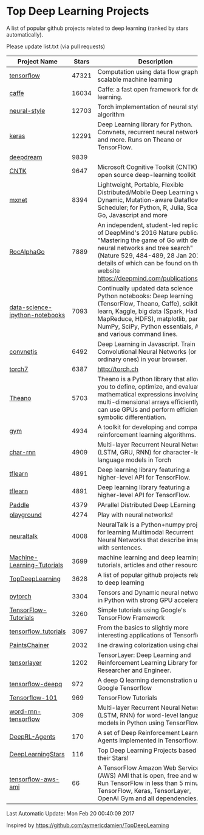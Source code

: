 # Top Deep Learning Projects
A list of popular github projects related to deep learning (ranked by stars automatically).

Please update list.txt (via pull requests)

| Project Name| Stars | Description 
| ------- | ------ | ------  
| [tensorflow](https://github.com/tensorflow/tensorflow) | 47321 | Computation using data flow graphs for scalable machine learning |  
| [caffe](https://github.com/BVLC/caffe) | 16034 | Caffe: a fast open framework for deep learning. |  
| [neural-style](https://github.com/jcjohnson/neural-style) | 12703 | Torch implementation of neural style algorithm |  
| [keras](https://github.com/fchollet/keras) | 12291 | Deep Learning library for Python. Convnets, recurrent neural networks, and more. Runs on Theano or TensorFlow. |  
| [deepdream](https://github.com/google/deepdream) | 9839 |  |  
| [CNTK](https://github.com/Microsoft/CNTK) | 9647 | Microsoft Cognitive Toolkit (CNTK), an open source deep-learning toolkit |  
| [mxnet](https://github.com/dmlc/mxnet) | 8394 | Lightweight, Portable, Flexible Distributed/Mobile Deep Learning with Dynamic, Mutation-aware Dataflow Dep Scheduler; for Python, R, Julia, Scala, Go, Javascript and more |  
| [RocAlphaGo](https://github.com/Rochester-NRT/RocAlphaGo) | 7889 | An independent, student-led replication of DeepMind's 2016 Nature publication, "Mastering the game of Go with deep neural networks and tree search" (Nature 529, 484-489, 28 Jan 2016), details of which can be found on their website https://deepmind.com/publications.html. |  
| [data-science-ipython-notebooks](https://github.com/donnemartin/data-science-ipython-notebooks) | 7093 | Continually updated data science Python notebooks: Deep learning (TensorFlow, Theano, Caffe), scikit-learn, Kaggle, big data (Spark, Hadoop MapReduce, HDFS), matplotlib, pandas, NumPy, SciPy, Python essentials, AWS, and various command lines. |  
| [convnetjs](https://github.com/karpathy/convnetjs) | 6492 | Deep Learning in Javascript. Train Convolutional Neural Networks (or ordinary ones) in your browser. |  
| [torch7](https://github.com/torch/torch7) | 6387 | http://torch.ch |  
| [Theano](https://github.com/Theano/Theano) | 5703 | Theano is a Python library that allows you to define, optimize, and evaluate mathematical expressions involving multi-dimensional arrays efficiently. It can use GPUs and perform efficient symbolic differentiation. |  
| [gym](https://github.com/openai/gym) | 4934 | A toolkit for developing and comparing reinforcement learning algorithms. |  
| [char-rnn](https://github.com/karpathy/char-rnn) | 4909 | Multi-layer Recurrent Neural Networks (LSTM, GRU, RNN) for character-level language models in Torch |  
| [tflearn](https://github.com/tflearn/tflearn) | 4891 | Deep learning library featuring a higher-level API for TensorFlow. |  
| [tflearn](https://github.com/tflearn/tflearn) | 4891 | Deep learning library featuring a higher-level API for TensorFlow. |  
| [Paddle](https://github.com/PaddlePaddle/Paddle) | 4379 | PArallel Distributed Deep LEarning |  
| [playground](https://github.com/tensorflow/playground) | 4274 | Play with neural networks! |  
| [neuraltalk](https://github.com/karpathy/neuraltalk) | 4008 | NeuralTalk is a Python+numpy project for learning Multimodal Recurrent Neural Networks that describe images with sentences. |  
| [Machine-Learning-Tutorials](https://github.com/ujjwalkarn/Machine-Learning-Tutorials) | 3699 | machine learning and deep learning tutorials, articles and other resources  |  
| [TopDeepLearning](https://github.com/aymericdamien/TopDeepLearning) | 3628 | A list of popular github projects related to deep learning |  
| [pytorch](https://github.com/pytorch/pytorch) | 3304 | Tensors and Dynamic neural networks in Python  with strong GPU acceleration |  
| [TensorFlow-Tutorials](https://github.com/nlintz/TensorFlow-Tutorials) | 3260 | Simple tutorials using Google's TensorFlow Framework |  
| [tensorflow_tutorials](https://github.com/pkmital/tensorflow_tutorials) | 3097 | From the basics to slightly more interesting applications of Tensorflow |  
| [PaintsChainer](https://github.com/pfnet/PaintsChainer) | 2032 | line drawing colorization using chainer |  
| [tensorlayer](https://github.com/zsdonghao/tensorlayer) | 1202 | TensorLayer: Deep Learning and Reinforcement Learning Library for Researcher and Engineer. |  
| [tensorflow-deepq](https://github.com/nivwusquorum/tensorflow-deepq) | 972 | A deep Q learning demonstration using Google Tensorflow |  
| [Tensorflow-101](https://github.com/sjchoi86/Tensorflow-101) | 969 | TensorFlow Tutorials |  
| [word-rnn-tensorflow](https://github.com/hunkim/word-rnn-tensorflow) | 309 | Multi-layer Recurrent Neural Networks (LSTM, RNN) for word-level language models in Python using TensorFlow. |  
| [DeepRL-Agents](https://github.com/awjuliani/DeepRL-Agents) | 170 | A set of Deep Reinforcement Learning Agents implemented in Tensorflow. |  
| [DeepLearningStars](https://github.com/hunkim/DeepLearningStars) | 116 | Top Deep Learning Projects based on their Stars! |  
| [tensorflow-aws-ami](https://github.com/ritchieng/tensorflow-aws-ami) | 66 | A TensorFlow Amazon Web Service (AWS) AMI that is open, free and works. Run TensorFlow in less than 5 minutes. TensorFlow, Keras, TensorLayer, OpenAI Gym and all dependencies. |  

Last Automatic Update: Mon Feb 20 00:40:09 2017

Inspired by https://github.com/aymericdamien/TopDeepLearning